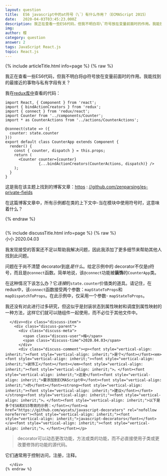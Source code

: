 ```yaml
---
layout: question
title:  ES6 javascript中的at符号（\`）有什么作用？（ECMAScript 2015）
date:   2020-04-03T03:45:23.000Z
description: 我正在查看一些ES6代码，但我不明白将\`符号放在变量前面时的作用。我能找到的最接近的事物与私有字段有关？我在redux库中查看的代码：import...
img: 
author: 樱
category: question
answer: 2
tags: JavaScript React.js
topic: React.js
---
```

<div class="article-root">
  <div class="article">
    {% include articleTitle.html info=page %}
    {% raw %}
    <div class="article-content"><p><font style="vertical-align: inherit;"><font style="vertical-align: inherit;">我正在查看一些ES6代码，但我不明白将@符号放在变量前面时的作用。</font><font style="vertical-align: inherit;">我能找到的最接近的事物与私有字段有关？</font></font></p>

<p><font style="vertical-align: inherit;"><font style="vertical-align: inherit;">我在</font></font><a href="https://github.com/gaearon/redux/blob/master/examples/counter/containers/CounterApp.js#L7"><font style="vertical-align: inherit;"><font style="vertical-align: inherit;">redux库中</font></font></a><font style="vertical-align: inherit;"><font style="vertical-align: inherit;">查看的代码</font><font style="vertical-align: inherit;">：</font></font></p>

<pre><code>import React, { Component } from 'react';<font></font>
import { bindActionCreators } from 'redux';<font></font>
import { connect } from 'redux/react';<font></font>
import Counter from '../components/Counter';<font></font>
import * as CounterActions from '../actions/CounterActions';<font></font>
<font></font>
@connect(state =&gt; ({<font></font>
  counter: state.counter<font></font>
}))<font></font>
export default class CounterApp extends Component {<font></font>
  render() {<font></font>
    const { counter, dispatch } = this.props;<font></font>
    return (<font></font>
      &lt;Counter counter={counter}<font></font>
               {...bindActionCreators(CounterActions, dispatch)} /&gt;<font></font>
    );<font></font>
  }<font></font>
}<font></font>
</code></pre>

<p><font style="vertical-align: inherit;"><font style="vertical-align: inherit;">这是我在该主题上找到的博客文章：</font><a href="https://github.com/zenparsing/es-private-fields"><font style="vertical-align: inherit;">https</font></a><font style="vertical-align: inherit;"> : </font></font><a href="https://github.com/zenparsing/es-private-fields"><font style="vertical-align: inherit;"><font style="vertical-align: inherit;">//github.com/zenparsing/es-private-fields</font></font></a></p>

<p><font style="vertical-align: inherit;"><font style="vertical-align: inherit;">在这篇博客文章中，所有示例都在类的上下文中-当在模块中使用符号时，这意味着什么？</font></font></p></div>
    {% endraw %}
  </div>
  <p style="height: 0;width:0;overflow: hidden;"> 第3981篇《ES6 javascript中的at符号（@）有什么作用？（ECMAScript 2015）》来自Winter(https://github.com/aiyld/aiyld.github.io)的站点</p>
  <div class="discuss-wrapper">
    {% include discussTitle.html info=page %}
    {% raw %}
    <div class="discuss-item">
        <div class="discuss-parent">
          <div class="discuss-meta">
            <span class="discuss-user">小小</span>
            <span class="discuss-time">2020.04.03</span>
          </div>
          <div class="discuss-comment"><p><font style="vertical-align: inherit;"><font style="vertical-align: inherit;">我发现接受的答案还不足以帮助我解决问题，因此我添加了更多细节来帮助其他人找到此问题。</font></font></p>

<p><font style="vertical-align: inherit;"><font style="vertical-align: inherit;">问题在于尚不清楚</font><font style="vertical-align: inherit;"> decorator</font><font style="vertical-align: inherit;">到底</font></font><em><font style="vertical-align: inherit;"><font style="vertical-align: inherit;">是什么</font></font></em><font style="vertical-align: inherit;"><font style="vertical-align: inherit;">。</font><font style="vertical-align: inherit;">给定示例中的 decorator不仅是</font></font><code>@</code><font style="vertical-align: inherit;"><font style="vertical-align: inherit;">符号，而且是</font></font><code>@connect</code><font style="vertical-align: inherit;"><font style="vertical-align: inherit;">函数。</font><font style="vertical-align: inherit;">简单地说，该</font></font><code>@connect</code><font style="vertical-align: inherit;"><font style="vertical-align: inherit;">功能被</font></font><strong><font style="vertical-align: inherit;"><font style="vertical-align: inherit;">装饰</font></font></strong><font style="vertical-align: inherit;"><font style="vertical-align: inherit;">的</font></font><code>CounterApp</code><font style="vertical-align: inherit;"><font style="vertical-align: inherit;">类。</font></font></p>

<p><font style="vertical-align: inherit;"><font style="vertical-align: inherit;">在这种情况下该怎么办？</font><font style="vertical-align: inherit;">它</font></font><em><font style="vertical-align: inherit;"><font style="vertical-align: inherit;">连接</font></font></em><font style="vertical-align: inherit;"><font style="vertical-align: inherit;">的</font></font><code>state.counter</code><font style="vertical-align: inherit;"><font style="vertical-align: inherit;">价值类的道具。</font><font style="vertical-align: inherit;">请记住，在redux中，该</font></font><code>connect</code><font style="vertical-align: inherit;"><font style="vertical-align: inherit;">函数接受两个参数：</font></font><code>mapStateToProps</code><font style="vertical-align: inherit;"><font style="vertical-align: inherit;">和</font></font><code>mapDispatchToProps</code><font style="vertical-align: inherit;"><font style="vertical-align: inherit;">。</font><font style="vertical-align: inherit;">在此示例中，仅采用一个参数- </font></font><code>mapStateToProps</code><font style="vertical-align: inherit;"><font style="vertical-align: inherit;">。</font></font></p>

<p><font style="vertical-align: inherit;"><font style="vertical-align: inherit;">我还没有对此进行过多研究，但这似乎是封装状态到属性映射和调度到属性映射的一种方法，这样它们就可以随组件一起使用，而不必位于其他文件中。</font></font></p></div>
        </div>
        
      </div><div class="discuss-item">
        <div class="discuss-parent">
          <div class="discuss-meta">
            <span class="discuss-user">梅</span>
            <span class="discuss-time">2020.04.03</span>
          </div>
          <div class="discuss-comment"><p><font style="vertical-align: inherit;"><font style="vertical-align: inherit;">是个</font></font><em><font style="vertical-align: inherit;"><font style="vertical-align: inherit;">装饰工</font></font></em><font style="vertical-align: inherit;"><font style="vertical-align: inherit;">。</font><font style="vertical-align: inherit;">这是</font><font style="vertical-align: inherit;">要添加到ECMAScript中</font><font style="vertical-align: inherit;">的</font></font><strong><font style="vertical-align: inherit;"><font style="vertical-align: inherit;">建议</font></font></strong><font style="vertical-align: inherit;"><font style="vertical-align: inherit;">。</font><font style="vertical-align: inherit;">以下是多个ES6和ES5等效的示例：</font></font><a href="https://github.com/wycats/javascript-decorators" rel="nofollow noreferrer"><font style="vertical-align: inherit;"><font style="vertical-align: inherit;">javascript-decorators</font></font></a><font style="vertical-align: inherit;"><font style="vertical-align: inherit;">。</font></font></p>

<blockquote>
  <p><font style="vertical-align: inherit;"><font style="vertical-align: inherit;"> decorator可以动态更改功能，方法或类的功能，而不必直接使用子类或更改要修饰的功能的源代码。</font></font></p>
</blockquote>

<p><font style="vertical-align: inherit;"><font style="vertical-align: inherit;">它们通常用于控制访问，注册，注释。</font></font></p></div>
        </div>
        
      </div>
    {% endraw %}
  </div>
<div>
